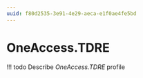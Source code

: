 ```yaml
---
uuid: f80d2535-3e91-4e29-aeca-e1f0ae4fe5bd
---
```



# OneAccess.TDRE


<!-- prettier-ignore -->
!!! todo
    Describe *OneAccess.TDRE* profile

